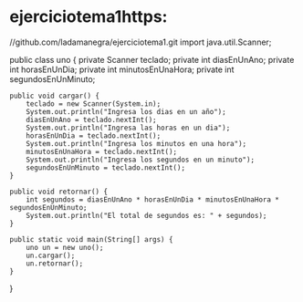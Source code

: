 # ejerciciotema1https:
//github.com/ladamanegra/ejerciciotema1.git
import java.util.Scanner;

public class uno {
    private Scanner teclado;
    private int diasEnUnAno;
    private int horasEnUnDia;
    private int minutosEnUnaHora;
    private int segundosEnUnMinuto;

    public void cargar() {
        teclado = new Scanner(System.in);
        System.out.println("Ingresa los dias en un año");
        diasEnUnAno = teclado.nextInt();
        System.out.println("Ingresa las horas en un dia");
        horasEnUnDia = teclado.nextInt();
        System.out.println("Ingresa los minutos en una hora");
        minutosEnUnaHora = teclado.nextInt();
        System.out.println("Ingresa los segundos en un minuto");
        segundosEnUnMinuto = teclado.nextInt();
    }

    public void retornar() {
        int segundos = diasEnUnAno * horasEnUnDia * minutosEnUnaHora * segundosEnUnMinuto;
        System.out.println("El total de segundos es: " + segundos);
    }

    public static void main(String[] args) {
        uno un = new uno();
        un.cargar();
        un.retornar();
    }
}

